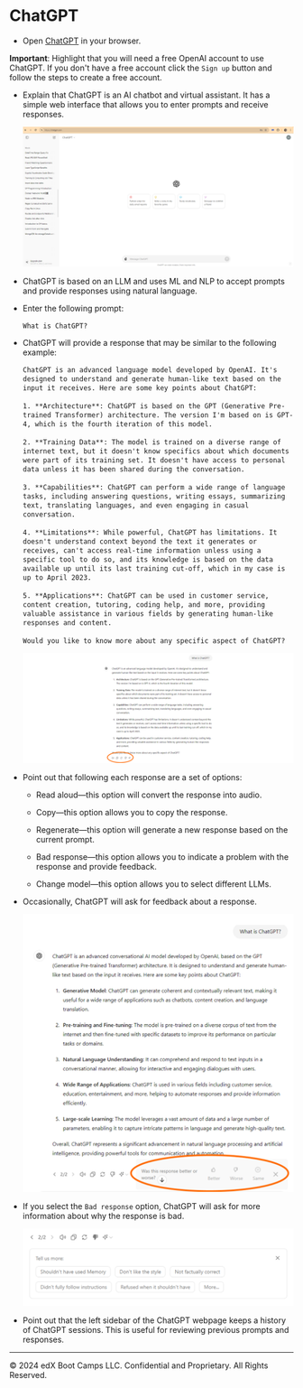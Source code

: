 # ChatGPT

* Open [ChatGPT](https://chatgpt.com/) in your browser.

**Important**: Highlight that you will need a free OpenAI account to use ChatGPT. If you don't have a free account click the `Sign up` button and follow the steps to create a free account.

* Explain that ChatGPT is an AI chatbot and virtual assistant. It has a simple web interface that allows you to enter prompts and receive responses.

    ![The ChatGPT web page](./assets/100-chatgpt-ui.png)

* ChatGPT is based on an LLM and uses ML and NLP to accept prompts and provide responses using natural language.

* Enter the following prompt:

  ```text
  What is ChatGPT?
  ```

* ChatGPT will provide a response that may be similar to the following example:

    ```text
    ChatGPT is an advanced language model developed by OpenAI. It's designed to understand and generate human-like text based on the input it receives. Here are some key points about ChatGPT:

    1. **Architecture**: ChatGPT is based on the GPT (Generative Pre-trained Transformer) architecture. The version I'm based on is GPT-4, which is the fourth iteration of this model.

    2. **Training Data**: The model is trained on a diverse range of internet text, but it doesn't know specifics about which documents were part of its training set. It doesn't have access to personal data unless it has been shared during the conversation.

    3. **Capabilities**: ChatGPT can perform a wide range of language tasks, including answering questions, writing essays, summarizing text, translating languages, and even engaging in casual conversation.

    4. **Limitations**: While powerful, ChatGPT has limitations. It doesn't understand context beyond the text it generates or receives, can't access real-time information unless using a specific tool to do so, and its knowledge is based on the data available up until its last training cut-off, which in my case is up to April 2023.

    5. **Applications**: ChatGPT can be used in customer service, content creation, tutoring, coding help, and more, providing valuable assistance in various fields by generating human-like responses and content.

    Would you like to know more about any specific aspect of ChatGPT?
    ```

    ![A set of options are displayed following a ChatGPT response](./assets/200-chatgpt-response-options.png)

* Point out that following each response are a set of options:

  * Read aloud&mdash;this option will convert the response into audio.

  * Copy&mdash;this option allows you to copy the response.

  * Regenerate&mdash;this option will generate a new response based on the current prompt.

  * Bad response&mdash;this option allows you to indicate a problem with the response and provide feedback.

  * Change model&mdash;this option allows you to select different LLMs.

* Occasionally, ChatGPT will ask for feedback about a response.

    ![Feedback options are displayed following a ChatGPT response](./assets/300-chatgpt-response-feedback.png)

* If you select the `Bad response` option, ChatGPT will ask for more information about why the response is bad.

    ![Different feedback options are displayed following a ChatGPT response that is marked as a bad response](./assets/400-chatgpt-badresponse-feedback.png)

* Point out that the left sidebar of the ChatGPT webpage keeps a history of ChatGPT sessions. This is useful for reviewing previous prompts and responses.


---
© 2024 edX Boot Camps LLC. Confidential and Proprietary. All Rights Reserved.